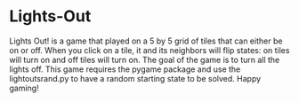 # Lights-Out
Lights Out! is a game that played on a 5 by 5 grid of tiles that can either be on or off. When you click on a tile, it and its neighbors will flip states: on tiles will turn on and off tiles will turn on. The goal of the game is to turn all the lights off. This game requires the pygame package and use the lightoutsrand.py to have a random starting state to be solved. Happy gaming!
